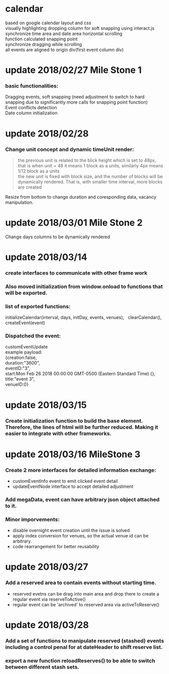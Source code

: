 # calendar
based on google calendar layout and css  
visually highlighting dropping column for soft snapping using interact.js  
synchronize time area and date area horizontal scrolling  
function calculated snapping point  
synchronize dragging while scrolling  
all events are aligned to origin div(first event column div)  
# update 2018/02/27 Mile Stone 1
### basic functionalities:  
Dragging events, soft snapping (need adjustment to switch to hard snapping due to significantly more calls for snapping point function)  
Event conflicts detection  
Date column initialization  
# update 2018/02/28
### Change unit concept and dynamic timeUnit render:  
> the previous unit is related to the blick height which is set to 48px, that is when unit = 48 it means 1 block as a units, similarly 4px means 1/12 block as a units  
> the new unit is fixed with block size, and the number of blocks will be dynamically rendered. That is, with smaller time interval, more blocks are created  

Resize from bottom to change duration and coresponding data, vacancy manipulation.  
# update 2018/03/01 Mile Stone 2
Change days columns to be dynamically rendered
# update 2018/03/14   
### create interfaces to communicate with other frame work  
### Also moved initialization from window.onload to functions that will be exported.
### list of exported functions:  
initializeCalendar(interval, days, initDay, events, venues),  
clearCalendar(),  
createEvent(event)  

### Dispatched the event:  
customEventUpdate  
example payload:  
{creation:false,  
duration:"3600",  
eventID:"3",  
start:Mon Feb 26 2018 00:00:00 GMT-0500 (Eastern Standard Time) {},  
title:"event 3",  
venueID:0}  
# update 2018/03/15  
### Create initialization function to build the base element. Therefore, the lines of html will be further reduced. Making it easier to integrate with other frameworks. 
# update 2018/03/16 MileStone 3
### Create 2 more interfaces for detailed information exchange:  
* customEventInfo event to emit clicked event detail  
* updateEventNode interface to accept detailed adjustment   
### Add megaData, event can have arbitrary json object attached to it.  
### Minor imporvements:  
* disable overnight event creation until the issue is solved  
* apply index conversion for venues, so the actual venue id can be arbitrary.
* code rearrangement for better reusability
# update 2018/03/27
### Add a reserved area to contain events without starting time.
* reserved evetns can be drag into main area and drop there to create a regular event via reserveToActive()
* regular event can be 'archived' to reserved area via activeToReserve()
# update 2018/03/28
### Add a set of functions to manipulate reserved (stashed) events including a control penal for at dateHeader to shift reserve list.
### export a new function reloadReserves() to be able to switch between different stash sets.
